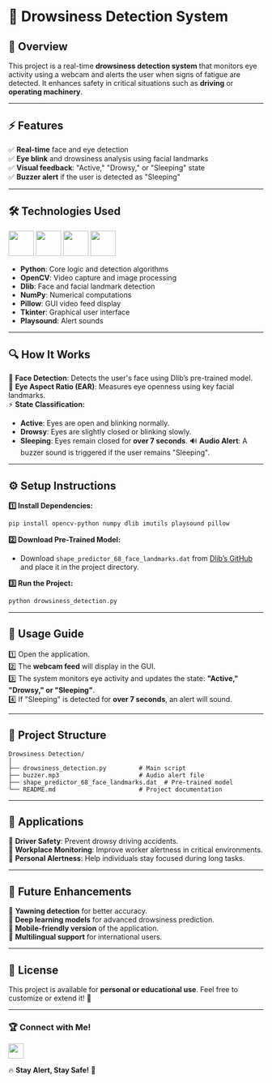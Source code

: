 
# 🚀 Drowsiness Detection System

## 📌 Overview
This project is a real-time **drowsiness detection system** that monitors eye activity using a webcam and alerts the user when signs of fatigue are detected. It enhances safety in critical situations such as **driving** or **operating machinery**.

---

## ⚡ Features
✅ **Real-time** face and eye detection  
✅ **Eye blink** and drowsiness analysis using facial landmarks  
✅ **Visual feedback**: "Active," "Drowsy," or "Sleeping" state  
✅ **Buzzer alert** if the user is detected as "Sleeping"  

---

## 🛠 Technologies Used
<p align="left">
  <img height="50" width="50" src="https://img.icons8.com/color/48/000000/python.png"/>
  <img height="50" width="50" src="https://img.icons8.com/color/48/000000/opencv.png"/>
  <img height="50" width="50" src="https://img.icons8.com/color/48/000000/numpy.png"/>
  <img height="50" width="50" src="https://img.icons8.com/?size=100&id=54023&format=png&color=000000"/>
</p>

- **Python**: Core logic and detection algorithms  
- **OpenCV**: Video capture and image processing  
- **Dlib**: Face and facial landmark detection  
- **NumPy**: Numerical computations  
- **Pillow**: GUI video feed display  
- **Tkinter**: Graphical user interface  
- **Playsound**: Alert sounds  

---

## 🔍 How It Works
📸 **Face Detection**: Detects the user's face using Dlib’s pre-trained model.  
👀 **Eye Aspect Ratio (EAR)**: Measures eye openness using key facial landmarks.  
⚡ **State Classification:**
  - **Active**: Eyes are open and blinking normally.
  - **Drowsy**: Eyes are slightly closed or blinking slowly.
  - **Sleeping**: Eyes remain closed for **over 7 seconds**.
🔊 **Audio Alert**: A buzzer sound is triggered if the user remains "Sleeping".

---

## ⚙️ Setup Instructions
**1️⃣ Install Dependencies:**
```bash
pip install opencv-python numpy dlib imutils playsound pillow
```

**2️⃣ Download Pre-Trained Model:**
- Download `shape_predictor_68_face_landmarks.dat` from [Dlib’s GitHub](http://dlib.net/) and place it in the project directory.

**3️⃣ Run the Project:**
```bash
python drowsiness_detection.py
```

---

## 📌 Usage Guide
1️⃣ Open the application.  
2️⃣ The **webcam feed** will display in the GUI.  
3️⃣ The system monitors eye activity and updates the state: **"Active," "Drowsy," or "Sleeping"**.  
4️⃣ If "Sleeping" is detected for **over 7 seconds**, an alert will sound.  

---

## 📂 Project Structure
```
Drowsiness Detection/
│
├── drowsiness_detection.py         # Main script
├── buzzer.mp3                      # Audio alert file
├── shape_predictor_68_face_landmarks.dat  # Pre-trained model
└── README.md                       # Project documentation
```

---

## 🚗 Applications
🔹 **Driver Safety**: Prevent drowsy driving accidents.  
🔹 **Workplace Monitoring**: Improve worker alertness in critical environments.  
🔹 **Personal Alertness**: Help individuals stay focused during long tasks.  

---

## 🔮 Future Enhancements
🔹 **Yawning detection** for better accuracy.  
🔹 **Deep learning models** for advanced drowsiness prediction.  
🔹 **Mobile-friendly version** of the application.  
🔹 **Multilingual support** for international users.  

---

## 📜 License
This project is available for **personal or educational use**. Feel free to customize or extend it! 🚀

---

### 🏆 Connect with Me!
<p>
  <a href="https://www.linkedin.com/in/pradeep-m-43aa2427a/">
    <img height="30" src="https://img.shields.io/badge/LinkedIn-0077B5?style=for-the-badge&logo=linkedin&logoColor=white"/>
  </a>
</p>

🔥 **Stay Alert, Stay Safe!** 🚀
